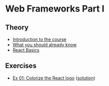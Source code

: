 # Web Frameworks Part I

## Theory

- [Introduction to the course](WF_I_00_Intro_Course.md)
- [What you should already know](WF_I_01_Fundamentals.md)
- [React Basics](WF_I_02_React_Basics.md)

## Exercises

- [Ex 01: Colorize the React logo](WF_I_Ex_01_Colorize.md) ([solution](WF_I_Ex_01_Colorize_Solution.md))
